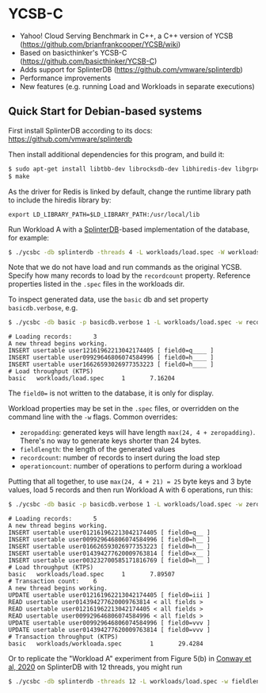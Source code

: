 # YCSB-C

- Yahoo! Cloud Serving Benchmark in C++, a C++ version of YCSB (https://github.com/brianfrankcooper/YCSB/wiki)
- Based on basicthinker's YCSB-C (https://github.com/basicthinker/YCSB-C)
- Adds support for SplinterDB (https://github.com/vmware/splinterdb)
- Performance improvements
- New features (e.g. running Load and Workloads in separate executions)

## Quick Start for Debian-based systems

First install SplinterDB according to its docs: https://github.com/vmware/splinterdb

Then install additional dependencies for this program, and build it:
```sh
$ sudo apt-get install libtbb-dev librocksdb-dev libhiredis-dev libgrpc++-dev libprotobuf-dev protobuf-compiler-grpc libfmt-dev
$ make
```

As the driver for Redis is linked by default, change the runtime library path
to include the hiredis library by:
```
export LD_LIBRARY_PATH=$LD_LIBRARY_PATH:/usr/local/lib
```

Run Workload A with a [SplinterDB](https://splinterdb.org)-based
implementation of the database, for example:
```sh
$ ./ycsbc -db splinterdb -threads 4 -L workloads/load.spec -W workloads/workloada.spec
```

Note that we do not have load and run commands as the original YCSB. Specify
how many records to load by the `recordcount` property. Reference properties
listed in the `.spec` files in the workloads dir.

To inspect generated data, use the `basic` db and set property `basicdb.verbose`, e.g.
```sh
$ ./ycsbc -db basic -p basicdb.verbose 1 -L workloads/load.spec -w recordcount 3 -w fieldlength 5
```
```
# Loading records:      3
A new thread begins working.
INSERT usertable user12161962213042174405 [ field0=q____ ]
INSERT usertable user09929646806074584996 [ field0=h____ ]
INSERT usertable user16626593026977353223 [ field0=h____ ]
# Load throughput (KTPS)
basic   workloads/load.spec     1       7.16204
```
The `field0=` is not written to the database, it is only for display.

Workload properties may be set in the `.spec` files, or overridden on the
command line with the `-w` flags.  Common overrides:
- `zeropadding`: generated keys will have length `max(24, 4 + zeropadding)`.
   There's no way to generate keys shorter than 24 bytes.
- `fieldlength`: the length of the generated values
- `recordcount`: number of records to insert during the load step
- `operationcount`: number of operations to perform during a workload

Putting that all together, to use `max(24, 4 + 21) = 25` byte keys and 3 byte values, load 5 records and then run Workload A with 6 operations, run this:
```sh
$ ./ycsbc -db basic -p basicdb.verbose 1 -L workloads/load.spec -w zeropadding 21 -w fieldlength 3 -w recordcount 5 -W workloads/workloada.spec -w operationcount 6
```
```
# Loading records:      5
A new thread begins working.
INSERT usertable user012161962213042174405 [ field0=q__ ]
INSERT usertable user009929646806074584996 [ field0=h__ ]
INSERT usertable user016626593026977353223 [ field0=h__ ]
INSERT usertable user014394277620009763814 [ field0=x__ ]
INSERT usertable user003232700585171816769 [ field0=h__ ]
# Load throughput (KTPS)
basic   workloads/load.spec     1       7.89507
# Transaction count:    6
A new thread begins working.
UPDATE usertable user012161962213042174405 [ field0=iii ]
READ usertable user014394277620009763814 < all fields >
READ usertable user012161962213042174405 < all fields >
READ usertable user009929646806074584996 < all fields >
UPDATE usertable user009929646806074584996 [ field0=vvv ]
UPDATE usertable user014394277620009763814 [ field0=vvv ]
# Transaction throughput (KTPS)
basic   workloads/workloada.spec        1       29.4284
```

Or to replicate the "Workload A" experiment from Figure 5(b) in [Conway et al, 2020](https://www.usenix.org/system/files/atc20-conway.pdf) on SplinterDB with 12 threads, you might run
```sh
$ ./ycsbc -db splinterdb -threads 12 -L workloads/load.spec -w fieldlength 1024 -w recordcount 84000000 -W workloads/workloada.spec -w operationcount 10000000
```
